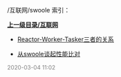 /互联网/swoole 索引：


**[上一级目录/互联网](/互联网/index.md)**

- [Reactor-Worker-Tasker三者的关系](/互联网/swoole/Reactor-Worker-Tasker三者的关系.md)

- [从swoole谈起性能比对](/互联网/swoole/从swoole谈起性能比对.md)


<font size=2 color='grey'> 2020-03-04 11:02 </font>